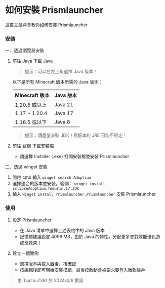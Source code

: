 # 如何安裝 Prismlauncher
這篇文章將會教你如何安裝 Prismlauncher


### 安裝
一、透過瀏覽器安裝
1. 前往 [Java](https://adoptium.net/temurin/releases/?os=windows&arch=x64&package=jdk) 下載 Java

    > 提示：可以在左上角選擇 Java 版本！

    以下是所有 Minecraft 版本所需的 Java 版本：

    | Minecraft 版本 | Java 版本 |
    | --- | --- |
    | 1.20.5 或以上 | Java 21 |
    | 1.17 ~ 1.20.4 | Java 17 |
    | 1.16.5 或以下 | Java 8 |

    > 提示：請盡量安裝 JDK！高版本的 JRE 可能不穩定！

1. 前往 [官網](https://prismlauncher.org/download) 下載安裝檔
    * 請選擇 Installer (.exe)
    打開安裝檔並安裝 Prismlauncher

二、透過 winget 安裝
1. 開啟 cmd 輸入 `winget search Adoptium`
1. 選擇適合的版本並安裝。範例： `winget install EclipseAdoptium.Temurin.17.JDK`
1. 輸入 `winget install Prismlauncher.Prismlauncher` 安裝 Prismlauncher

### 使用
1. 設定 Prismlauncher
    * 在 Java 清單中選擇上述表格中的 Java 版本
    * 記憶體建議設定 4096 MB，由於 Java 的特性，分配更多會對效能優化造成反效果！

1. 建立一個實例
    * 選擇版本與載入器後，按確認
    * 按編輯後即可開始安裝模組，最後按啟動會被要求要登入微軟帳戶

> 由 Tsaitou7361 於 2024/4/9 撰寫